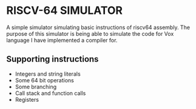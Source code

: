 # RISCV-64 SIMULATOR

A simple simulator simulating basic instructions of riscv64 assembly. The purpose of this simulator is being able to
simulate the code for Vox language I have implemented a compiler for.

## Supporting instructions
- Integers and string literals
- Some 64 bit operations
- Some branching
- Call stack and function calls
- Registers
